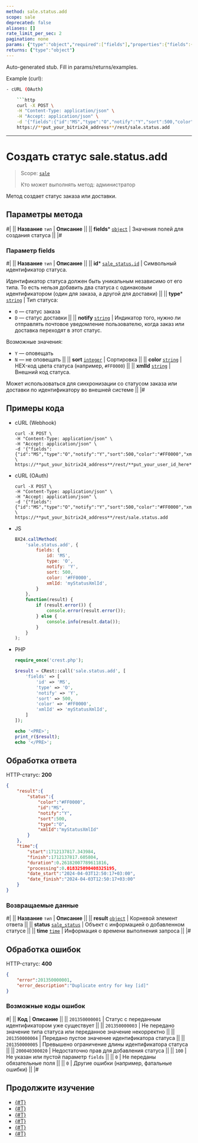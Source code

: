 ```yaml
---
method: sale.status.add
scope: sale
deprecated: false
aliases: []
rate_limit_per_sec: 2
pagination: none
params: {"type":"object","required":["fields"],"properties":{"fields":{"type":"object"}}}
returns: {"type":"object"}
---
```


Auto-generated stub. Fill in params/returns/examples.

Example (curl):

```bash
- cURL (OAuth)

    ```http
    curl -X POST \
    -H "Content-Type: application/json" \
    -H "Accept: application/json" \
    -d '{"fields":{"id":"MS","type":"O","notify":"Y","sort":500,"color":"#FF0000","xmlId":"myStatusXmlId"},"auth":"**put_access_token_here**"}' \
    https://**put_your_bitrix24_address**/rest/sale.status.add
```

---

# Создать статус sale.status.add

> Scope: [`sale`](../../scopes/permissions.md)
>
> Кто может выполнять метод: администратор

Метод создает статус заказа или доставки.

## Параметры метода



#|
|| **Название**
`тип` | **Описание** ||
|| **fields***
[`object`](../../data-types.md) | Значения полей для создания статуса ||
|#

### Параметр fields



#|
|| **Название**
`тип` | **Описание** ||
|| **id***
[`sale_status.id`](../data-types.md) | Символьный идентификатор статуса.

Идентификатор статуса должен быть уникальным независимо от его типа. То есть нельзя добавить два статуса с одинаковым идентификатором (один для заказа, а другой для доставки)
||
|| **type***
[`string`](../../data-types.md) | Тип статуса:
- `O` — статус заказа
- `D` — статус доставки ||
|| **notify**
[`string`](../../data-types.md) | Индикатор того, нужно ли отправлять почтовое уведомление пользователю, когда заказ или доставка переходят в этот статус.

Возможные значения:
- `Y` — оповещать
- `N` — не оповещать
 ||
|| **sort**
[`integer`](../../data-types.md) | Сортировка ||
|| **color**
[`string`](../../data-types.md) | HEX-код цвета статуса (например, `#FF0000`) ||
|| **xmlId**
[`string`](../../data-types.md) | Внешний код статуса.

Может использоваться для синхронизации со статусом заказа или доставки по идентификатору во внешней системе
||
|#

## Примеры кода





- cURL (Webhook)

    ```http
    curl -X POST \
    -H "Content-Type: application/json" \
    -H "Accept: application/json" \
    -d '{"fields":{"id":"MS","type":"O","notify":"Y","sort":500,"color":"#FF0000","xmlId":"myStatusXmlId"}}' \
    https://**put_your_bitrix24_address**/rest/**put_your_user_id_here**/**put_your_webbhook_here**/sale.status.add
    ```

- cURL (OAuth)

    ```http
    curl -X POST \
    -H "Content-Type: application/json" \
    -H "Accept: application/json" \
    -d '{"fields":{"id":"MS","type":"O","notify":"Y","sort":500,"color":"#FF0000","xmlId":"myStatusXmlId"},"auth":"**put_access_token_here**"}' \
    https://**put_your_bitrix24_address**/rest/sale.status.add
    ```

- JS

    ```js
    BX24.callMethod(
        'sale.status.add', {
            fields: {
                id: 'MS',
                type: 'O',
                notify: 'Y',
                sort: 500,
                color: '#FF0000',
                xmlId: 'myStatusXmlId',
            }
        },
        function(result) {
            if (result.error()) {
                console.error(result.error());
            } else {
                console.info(result.data());
            }
        }
    );
    ```

- PHP

    ```php
    require_once('crest.php');

    $result = CRest::call('sale.status.add', [
        'fields' => [
            'id' => 'MS',
            'type' => 'O',
            'notify' => 'Y',
            'sort' => 500,
            'color' => '#FF0000',
            'xmlId' => 'myStatusXmlId',
        ]
    ]);

    echo '<PRE>';
    print_r($result);
    echo '</PRE>';
    ```



## Обработка ответа

HTTP-статус: **200**

```json
{
    "result":{
        "status":{
            "color":"#FF0000",
            "id":"MS",
            "notify":"Y",
            "sort":500,
            "type":"O",
            "xmlId":"myStatusXmlId"
        }
    },
    "time":{
        "start":1712137817.343984,
        "finish":1712137817.605804,
        "duration":0.26182007789611816,
        "processing":0.018325090408325195,
        "date_start":"2024-04-03T12:50:17+03:00",
        "date_finish":"2024-04-03T12:50:17+03:00"
    }
}
```

### Возвращаемые данные

#|
|| **Название**
`тип` | **Описание** ||
|| **result**
[`object`](../../data-types.md) | Корневой элемент ответа ||
|| **status**
[`sale_status`](../data-types.md) | Объект с информацией о добавленном статусе ||
|| **time**
[`time`](../../data-types.md) | Информация о времени выполнения запроса ||
|#

## Обработка ошибок

HTTP-статус: **400**

```json
{
    "error":201350000001,
    "error_description":"Duplicate entry for key [id]"
}
```



### Возможные коды ошибок

#|
|| **Код** | **Описание** ||
|| `201350000001` | Статус с переданным идентификатором уже существует ||
|| `201350000003` | Не передано значение типа статуса или переданное значение некорректно ||
|| `201350000004` | Передано пустое значение идентификатора статуса ||
|| `201350000005` | Превышено ограничение длины идентификатора статуса ||
|| `200040300020` | Недостаточно прав для добавления статуса ||
|| `100` | Не указан или пустой параметр `fields` ||
|| `0` | Не переданы обязательные поля ||
|| `0` | Другие ошибки (например, фатальные ошибки) ||
|#



## Продолжите изучение

- [{#T}](./index.md)
- [{#T}](./sale-status-update.md)
- [{#T}](./sale-status-get.md)
- [{#T}](./sale-status-list.md)
- [{#T}](./sale-status-delete.md)
- [{#T}](./sale-status-get-fields.md)
